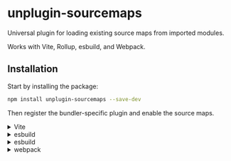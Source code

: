 # unplugin-sourcemaps

Universal plugin for loading existing source maps from imported modules.

Works with Vite, Rollup, esbuild, and Webpack.

## Installation

Start by installing the package:

```bash
npm install unplugin-sourcemaps --save-dev
```

Then register the bundler-specific plugin and enable the source maps.

<details>
<summary>Vite</summary>

```javascript
// vite.config.js

import { defineConfig } from 'vite';
import { ViteSourcemap } from 'unplugin-sourcemaps';

export default defineConfig( {
  plugins: [
    ViteSourcemap()
  ],
  build: {
    sourcemap: true
  }
} );
```

</details>

<details>
<summary>esbuild</summary>

```javascript
// rollup.config.js

import { defineConfig } from 'rollup';
import { RollupSourcemap } from 'unplugin-sourcemaps';

export default defineConfig( {
  output: {
    // Other options are skipped for brevity
    sourcemap: true,
  },
  plugins: [
    RollupSourcemap()
  ]
} );
```

</details>

<details>
<summary>esbuild</summary>

```javascript
import { build } from 'esbuild';
import { EsbuildSourcemap } from 'unplugin-sourcemaps';

build( {
  sourcemap: true,
  plugins: [
    SondaEsbuildPlugin()
  ]
} );
```

</details>

<details>
<summary>webpack</summary>

```javascript
// webpack.config.js

const { WebpackSourcemap } = require( 'unplugin-sourcemaps' );

module.exports = {
  devtool: 'source-map',
  plugins: [
    WebpackSourcemap()
  ],
};
```

</details>
